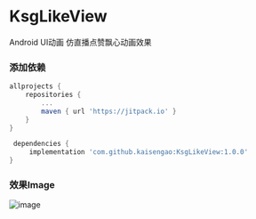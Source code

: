 # KsgLikeView
Android UI动画 仿直播点赞飘心动画效果

### 添加依赖
``` gradle
allprojects {
	repositories {
		...
		maven { url 'https://jitpack.io' }
	}
}
```

``` gradle  
 dependencies {
	 implementation 'com.github.kaisengao:KsgLikeView:1.0.0'
}
```

### 效果Image

![image](https://github.com/kaisengao/KsgLikeView/blob/master/images/45409B7666542572C7EF027817D2F2F4.jpg)


